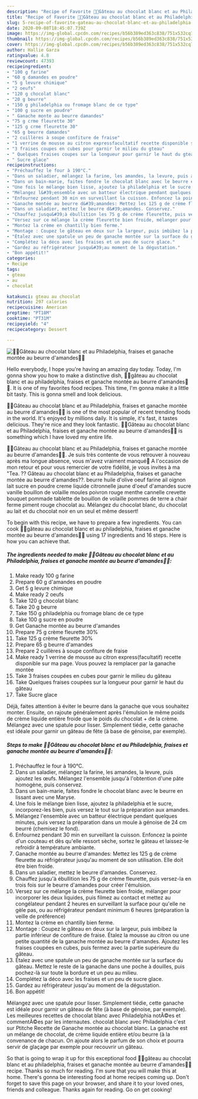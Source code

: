 ```yaml
---
description: "Recipe of Favorite 🍰🍓Gâteau au chocolat blanc et au Philadelphia, fraises et ganache montée au beurre d&amp;#39;amandes🍓🍰"
title: "Recipe of Favorite 🍰🍓Gâteau au chocolat blanc et au Philadelphia, fraises et ganache montée au beurre d&amp;#39;amandes🍓🍰"
slug: 5-recipe-of-favorite-gateau-au-chocolat-blanc-et-au-philadelphia-fraises-et-ganache-montee-au-beurre-d-and-39-amandes
date: 2020-09-08T18:45:07.739Z
image: https://img-global.cpcdn.com/recipes/b56b389ed363c838/751x532cq70/🍰🍓gateau-au-chocolat-blanc-et-au-philadelphia-fraises-et-ganache-montee-au-beurre-damandes🍓🍰-photo-principale-de-la-recette.jpg
thumbnail: https://img-global.cpcdn.com/recipes/b56b389ed363c838/751x532cq70/🍰🍓gateau-au-chocolat-blanc-et-au-philadelphia-fraises-et-ganache-montee-au-beurre-damandes🍓🍰-photo-principale-de-la-recette.jpg
cover: https://img-global.cpcdn.com/recipes/b56b389ed363c838/751x532cq70/🍰🍓gateau-au-chocolat-blanc-et-au-philadelphia-fraises-et-ganache-montee-au-beurre-damandes🍓🍰-photo-principale-de-la-recette.jpg
author: Hallie Garza
ratingvalue: 4.8
reviewcount: 47393
recipeingredient:
- "100 g farine"
- "60 g damandes en poudre"
- "5 g levure chimique"
- "2 oeufs"
- "120 g chocolat blanc"
- "20 g beurre"
- "150 g philadelphia ou fromage blanc de ce type"
- "100 g sucre en poudre"
- " Ganache monte au beurre damandes"
- "75 g crme fleurette 30"
- "125 g crme fleurette 30"
- "65 g beurre damandes"
- "2 cuillères à soupe confiture de fraise"
- "1 verrine de mousse au citron expressfacultatif recette disponible sur ma page Vous pouvez la remplacer par la ganache monte"
- "3 fraises coupes en cubes pour garnir le milieu du gteau"
- " Quelques fraises coupes sur la longueur pour garnir le haut du gteau"
- " Sucre glace"
recipeinstructions:
- "Préchauffez le four à 190°C."
- "Dans un saladier, mélangez la farine, les amandes, la levure, puis ajoutez les œufs. Mélangez l&#39;ensemble jusqu&#39;à l&#39;obtention d&#39;une pâte homogène, puis conservez."
- "Dans un bain-marie, faites fondre le chocolat blanc avec le beurre en lissant avec une Maryse."
- "Une fois le mélange bien lisse, ajoutez la philadelphia et le sucre, incorporez-les bien, puis versez le tout sur la préparation aux amandes."
- "Mélangez l&#39;ensemble avec un batteur électrique pendant quelques minutes, puis versez la préparation dans un moule à génoise de 24 cm beurré (chemisez le fond)."
- "Enfournez pendant 30 min en surveillant la cuisson. Enfoncez la pointe d&#39;un couteau et dès qu&#39;elle ressort sèche, sortez le gâteau et laissez-le refroidir à température ambiante."
- "Ganache montée au beurre d&#39;amandes: Mettez les 125 g de crème fleurette au réfrigérateur jusqu&#39;au moment de son utilisation. Elle doit être bien froide."
- "Dans un saladier, mettez le beurre d&#39;amandes. Conservez."
- "Chauffez jusqu&#39;à ébullition les 75 g de crème fleurette, puis versez-la en trois fois sur le beurre d&#39;amandes pour créer l&#39;émulsion."
- "Versez sur ce mélange la crème fleurette bien froide, mélanger pour incorporer les deux liquides, puis filmez au contact et mettez au congélateur pendant 2 heures en surveillant la surface pour qu&#39;elle ne gèle pas, ou au réfrigérateur pendant minimum 6 heures (préparation la veille de préférence)"
- "Montez la crème en chantilly bien ferme."
- "Montage : Coupez le gâteau en deux sur la largeur, puis imbibez la partie inférieur de confiture de fraise. Étalez la mousse au citron ou une petite quantité de la ganache montée au beurre d&#39;amandes. Ajoutez les fraises coupées en cubes, puis fermez avec la partie supérieure du gâteau."
- "Étalez avec une spatule un peu de ganache montée sur la surface du gâteau. Mettez le reste de la ganache dans une poche à douilles, puis pochez-là sur toute la bordure et un peu au milieu."
- "Complétez la déco avec les fraises et un peu de sucre glace."
- "Gardez au réfrigérateur jusqu&#39;au moment de la dégustation."
- "Bon appétit!"
categories:
- Recipe
tags:
- gteau
- au
- chocolat

katakunci: gteau au chocolat 
nutrition: 297 calories
recipecuisine: American
preptime: "PT18M"
cooktime: "PT31M"
recipeyield: "4"
recipecategory: Dessert

---
```



![🍰🍓Gâteau au chocolat blanc et au Philadelphia, fraises et ganache montée au beurre d&#39;amandes🍓🍰](https://img-global.cpcdn.com/recipes/b56b389ed363c838/751x532cq70/🍰🍓gateau-au-chocolat-blanc-et-au-philadelphia-fraises-et-ganache-montee-au-beurre-damandes🍓🍰-photo-principale-de-la-recette.jpg)

Hello everybody, I hope you're having an amazing day today. Today, I'm gonna show you how to make a distinctive dish, 🍰🍓gâteau au chocolat blanc et au philadelphia, fraises et ganache montée au beurre d&#39;amandes🍓🍰. It is one of my favorites food recipes. This time, I'm gonna make it a little bit tasty. This is gonna smell and look delicious.

🍰🍓Gâteau au chocolat blanc et au Philadelphia, fraises et ganache montée au beurre d&#39;amandes🍓🍰 is one of the most popular of recent trending foods in the world. It's enjoyed by millions daily. It is simple, it's fast, it tastes delicious. They're nice and they look fantastic. 🍰🍓Gâteau au chocolat blanc et au Philadelphia, fraises et ganache montée au beurre d&#39;amandes🍓🍰 is something which I have loved my entire life.

🍰🍓Gâteau au chocolat blanc et au Philadelphia, fraises et ganache montée au beurre d&#39;amandes🍓🍰. Je suis très contente de vous retrouver à nouveau après ma longue absence, vous m&#39;avez vraiment manqué🤗 A l&#39;occasion de mon retour et pour vous remercier de votre fidélité, je vous invites à ma &#34;Tea. ?? Gâteau au chocolat blanc et au Philadelphia, fraises et ganache montée au beurre d&#39;amandes??. beurre huile d&#39;olive oeuf farine ail oignon lait sucre en poudre creme liquide citronnelle jaune d&#39;oeuf d&#39;amandes sucre vanille bouillon de volaille moules poivron rouge menthe cannelle crevette bouquet pommade tablette de bouillon de volaille pommes de terre a chair ferme piment rouge chocolat au. Mélangez du chocolat blanc, du chocolat au lait et du chocolat noir en un seul et même dessert!


To begin with this recipe, we have to prepare a few ingredients. You can cook 🍰🍓gâteau au chocolat blanc et au philadelphia, fraises et ganache montée au beurre d&#39;amandes🍓🍰 using 17 ingredients and 16 steps. Here is how you can achieve that.

<!--inarticleads1-->

##### The ingredients needed to make 🍰🍓Gâteau au chocolat blanc et au Philadelphia, fraises et ganache montée au beurre d&#39;amandes🍓🍰:

1. Make ready 100 g farine
1. Prepare 60 g d&#39;amandes en poudre
1. Get 5 g levure chimique
1. Make ready 2 oeufs
1. Take 120 g chocolat blanc
1. Take 20 g beurre
1. Take 150 g philadelphia ou fromage blanc de ce type
1. Take 100 g sucre en poudre
1. Get  Ganache montée au beurre d&#39;amandes
1. Prepare 75 g crème fleurette 30%
1. Take 125 g crème fleurette 30%
1. Prepare 65 g beurre d&#39;amandes
1. Prepare 2 cuillères à soupe confiture de fraise
1. Make ready 1 verrine de mousse au citron express(facultatif) recette disponible sur ma page. Vous pouvez la remplacer par la ganache montée
1. Take 3 fraises coupées en cubes pour garnir le milieu du gâteau
1. Take  Quelques fraises coupées sur la longueur pour garnir le haut du gâteau
1. Take  Sucre glace


Déjà, faites attention à éviter le beurre dans la ganache que vous souhaitez monter. Ensuite, on rajoute généralement après l&#39;émulsion le même poids de crème liquide entière froide que le poids du chocolat + de la crème. Mélangez avec une spatule pour lisser. Simplement tiédie, cette ganache est idéale pour garnir un gâteau de fête (à base de génoise, par exemple). 

<!--inarticleads2-->

##### Steps to make 🍰🍓Gâteau au chocolat blanc et au Philadelphia, fraises et ganache montée au beurre d&#39;amandes🍓🍰:

1. Préchauffez le four à 190°C.
1. Dans un saladier, mélangez la farine, les amandes, la levure, puis ajoutez les œufs. Mélangez l&#39;ensemble jusqu&#39;à l&#39;obtention d&#39;une pâte homogène, puis conservez.
1. Dans un bain-marie, faites fondre le chocolat blanc avec le beurre en lissant avec une Maryse.
1. Une fois le mélange bien lisse, ajoutez la philadelphia et le sucre, incorporez-les bien, puis versez le tout sur la préparation aux amandes.
1. Mélangez l&#39;ensemble avec un batteur électrique pendant quelques minutes, puis versez la préparation dans un moule à génoise de 24 cm beurré (chemisez le fond).
1. Enfournez pendant 30 min en surveillant la cuisson. Enfoncez la pointe d&#39;un couteau et dès qu&#39;elle ressort sèche, sortez le gâteau et laissez-le refroidir à température ambiante.
1. Ganache montée au beurre d&#39;amandes: Mettez les 125 g de crème fleurette au réfrigérateur jusqu&#39;au moment de son utilisation. Elle doit être bien froide.
1. Dans un saladier, mettez le beurre d&#39;amandes. Conservez.
1. Chauffez jusqu&#39;à ébullition les 75 g de crème fleurette, puis versez-la en trois fois sur le beurre d&#39;amandes pour créer l&#39;émulsion.
1. Versez sur ce mélange la crème fleurette bien froide, mélanger pour incorporer les deux liquides, puis filmez au contact et mettez au congélateur pendant 2 heures en surveillant la surface pour qu&#39;elle ne gèle pas, ou au réfrigérateur pendant minimum 6 heures (préparation la veille de préférence)
1. Montez la crème en chantilly bien ferme.
1. Montage : Coupez le gâteau en deux sur la largeur, puis imbibez la partie inférieur de confiture de fraise. Étalez la mousse au citron ou une petite quantité de la ganache montée au beurre d&#39;amandes. Ajoutez les fraises coupées en cubes, puis fermez avec la partie supérieure du gâteau.
1. Étalez avec une spatule un peu de ganache montée sur la surface du gâteau. Mettez le reste de la ganache dans une poche à douilles, puis pochez-là sur toute la bordure et un peu au milieu.
1. Complétez la déco avec les fraises et un peu de sucre glace.
1. Gardez au réfrigérateur jusqu&#39;au moment de la dégustation.
1. Bon appétit!


Mélangez avec une spatule pour lisser. Simplement tiédie, cette ganache est idéale pour garnir un gâteau de fête (à base de génoise, par exemple). Les meilleures recettes de chocolat blanc avec Philadelphia notÃ©es et commentÃ©es par les internautes. chocolat blanc avec Philadelphia c&#39;est sur Ptitche Recette de Ganache montée au chocolat blanc. La ganache est un mélange de chocolat, de crème liquide entière et/ou beurre (à la convenance de chacun. On ajoute alors le parfum de son choix et pourra servir de glaçage par exemple pour recouvrir un gâteau. 

So that is going to wrap it up for this exceptional food 🍰🍓gâteau au chocolat blanc et au philadelphia, fraises et ganache montée au beurre d&#39;amandes🍓🍰 recipe. Thanks so much for reading. I'm sure that you will make this at home. There's gonna be interesting food at home recipes coming up. Don't forget to save this page on your browser, and share it to your loved ones, friends and colleague. Thanks again for reading. Go on get cooking!
